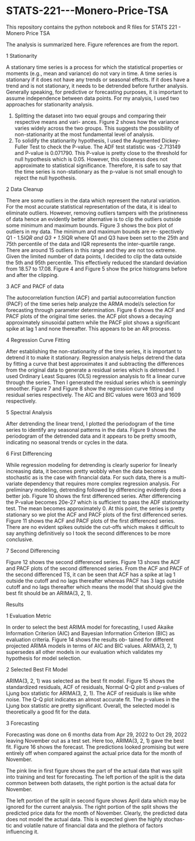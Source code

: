 # STATS-221---Monero-Price-TSA
This repository contains the python notebook and R files for STATS 221 - Monero Price TSA

The analysis is summarized here. Figure references are from the report.

1 Stationarity

A stationary time series is a process for which the statistical properties or moments (e.g., mean and
variance) do not vary in time. A time series is stationary if it does not have any trends or seasonal
effects. If it does have a trend and is not stationary, it needs to be detrended before further analysis.
Generally speaking, for predictive or forecasting purposes, it is important to assume independence
between data points.
For my analysis, I used two approaches for stationarity analysis.
1. Splitting the dataset into two equal groups and comparing their respective means and vari-
ances. Figure 2 shows how the variance varies widely across the two groups. This suggests
the possibility of non-stationarity at the most fundamental level of analysis.
2. To solidify the stationarity hypothesis, I used the Augmented Dickey-Fuller Test to check
the P-value. The ADF test statistic was -2.713149 and P-value is 0.071790. This P-value
is pretty close to the threshold for null hypothesis which is 0.05. However, this closeness
does not approximate to statistical significance. Therefore, it is safe to say that the time
series is non-stationary as the p-value is not small enough to reject the null hypothesis.


2 Data Cleanup

There are some outliers in the data which represent the natural variation. For the most accurate
statistical representation of the data, it is ideal to eliminate outliers. However, removing outliers
tampers with the pristineness of data hence an evidently better alternative is to clip the outliers
outside some minimum and maximum bounds.
Figure 3 shows the box plot of outliers in my data. The minimum and maximum bounds are re-
spectively Q1 - 1.5*IQR and Q3 + 1.5*IQR where Q1 and Q3 have been set to the 25th and 75th
percentile of the data and IQR represents the inter-quartile range. There are around 15 outliers in
this range and they are not too extreme. Given the limited number of data points, I decided to clip
the data outside the 5th and 95th percentile. This effectively reduced the standard deviation from
18.57 to 17.08. Figure 4 and Figure 5 show the price histograms before and after the clipping.

3 ACF and PACF of data

The autocorrelation function (ACF) and partial autocorrelation function (PACF) of the time series
help analyze the ARMA model/s selection for forecasting through parameter determination.
Figure 6 shows the ACF and PACF plots of the original time series. the ACF plot shows a decaying
approximately sinusoidal pattern while the PACF plot shows a significant spike at lag 1 and none
thereafter. This appears to be an AR process.

4 Regression Curve Fitting

After establishing the non-stationarity of the time series, it is important to detrend it to make it
stationary. Regression analysis helps detrend the data by fitting a curve that best approximates it and
subtracting the differences from the original data to generate a residual series which is detrended.
I used Ordinary Least Squares (OLS) regression analysis to fit a linear curve through the series.
Then I generated the residual series which is seemingly smoother. Figure 7 and Figure 8 show the
regression curve fitting and residual series respectively. The AIC and BIC values were 1603 and
1609 respectively.

5 Spectral Analysis

After detrending the linear trend, I plotted the periodogram of the time series to identify any seasonal
patterns in the data. Figure 9 shows the periodogram of the detrended data and it appears to be pretty
smooth, indicating no seasonal trends or cycles in the data.

6 First Differencing

While regression modeling for detrending is clearly superior for linearly increasing data, it becomes
pretty wobbly when the data becomes stochastic as is the case with financial data. For such data,
there is a multi-variate dependency that requires more complex regression analysis. For preliminary
modeling, detrending followed by differencing evidently does a better job.
Figure 10 shows the first differenced series. After differencing the P-value becomes 20e-27 which
is sufficient to pass the ADF stationarity test. The mean becomes approximately 0. At this point, the
series is pretty stationary so we plot the ACF and PACF plots of the first differenced series.
Figure 11 shows the ACF and PACF plots of the first differenced series. There are no evident
spikes outside the cut-offs which makes it difficult to say anything definitively so I took the second
differences to be more conclusive.

7 Second Differencing

Figure 12 shows the second differenced series. Figure 13 shows the ACF and PACF plots of the
second differenced series. From the ACF and PACF of the second differenced TS, it can be seen
that ACF has a spike at lag 1 outside the cutoff and no lags thereafter whereas PACF has 3 lags
outside cutoff and no lags thereafter which means the model that should give the best fit should be
an ARIMA(3, 2, 1).

Results

1 Evaluation Metric

In order to select the best ARIMA model for forecasting, I used Akaike Information Criterion (AIC)
and Bayesian Information Criterion (BIC) as evaluation criteria. Figure 14 shows the results ob-
tained for different projected ARIMA models in terms of AIC and BIC values. ARIMA(3, 2, 1)
supersedes all other models in our evaluation which validates my hypothesis for model selection.

2 Selected Best Fit Model

ARIMA(3, 2, 1) was selected as the best fit model. Figure 15 shows the standardized residuals, ACF
of residuals, Normal Q-Q plot and p-values of Ljung box statistic for ARIMA(3, 2, 1). The ACF
of residuals is like white noise. The Q-Q plot indicates an almost accurate fit. The p-values in the
Ljung box statistic are pretty significant. Overall, the selected model is theoretically a good fit for
the data.

3 Forecasting

Forecasting was done on 6 months data from Apr 29, 2022 to Oct 29, 2022 leaving November out as
a test set. Here too, ARIMA(3, 2, 1) gave the best fit. Figure 16 shows the forecast. The predictions
looked promising but were entirely off when compared against the actual price data for the month
of November. 

The pink line in first figure shows the part of the actual data that was split into training and test for
forecasting. The left portion of the split is the data common between both datasets, the right portion
is the actual data for November.

The left portion of the split in second figure shows April data which may be ignored for the current
analysis. The right portion of the split shows the predicted price data for the month of November.
Clearly, the predicted data does not model the actual data. This is expected given the highly stochas-
tic and volatile nature of financial data and the plethora of factors influencing it.

